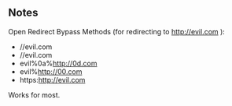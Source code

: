 








## Notes ##

Open Redirect Bypass Methods (for redirecting to http://evil.com ):

* //evil.com
* \/\/evil.com
* evil%0a%http://0d.com 
* evil%http://00.com 
* https:http://evil.com 

Works for most.